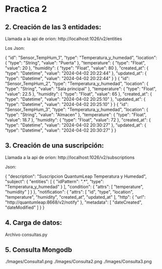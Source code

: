 # Practica 2

##  2. Creación de las 3 entidades:

Llamada a la api de orion: http://localhost:1026/v2/entities

Los Json:

{
    "id": "Sensor_TempHum_1",
    "type": "Temperatura_y_humedad",
    "location": { "type": "String", "value": "Puerta" },
    "temperature": { "type": "Float", "value": 20 },
    "humidity": { "type": "Float", "value": 80 },
    "created_at": { "type": "Datetime", "value": "2024-04-02 20:22:44" },
    "updated_at": { "type": "Datetime", "value": "2024-04-02 20:22:44" }
}
{
    "id": "Sensor_TempHum_2",
    "type": "Temperatura_y_humedad",
    "location": { "type": "String", "value": "Sala principal" },
    "temperature": { "type": "Float", "value": 22.5 },
    "humidity": { "type": "Float", "value": 65 },
    "created_at": { "type": "Datetime", "value": "2024-04-02 20:25:10" },
    "updated_at": { "type": "Datetime", "value": "2024-04-02 20:25:10" }
}
{
    "id": "Sensor_TempHum_3",
    "type": "Temperatura_y_humedad",
    "location": { "type": "String", "value": "Almacen" },
    "temperature": { "type": "Float", "value": 18.7 },
    "humidity": { "type": "Float", "value": 72 },
    "created_at": { "type": "Datetime", "value": "2024-04-02 20:30:27" },
    "updated_at": { "type": "Datetime", "value": "2024-04-02 20:30:27" }
}

## 3. Creación de una suscripción:

Llamada a la api de orion: http://localhost:1026/v2/subscriptions

Json:

{
    "description": "Suscripcion QuantumLeap Temperatura y Humedad",
    "subject": {
        "entities": [
            {
                "idPattern": ".*",
                "type": "Temperatura_y_humedad"
            }
        ],
        "condition": {
            "attrs": [
                "temperature",
                "humidity"
            ]
        }
    },
    "notification": {
        "attrs": [
            "id",
            "type",
            "location",
            "temperature",
            "humidity",
            "created_at",
            "updated_at"
        ],
        "http": {
            "url": "http://quantumleap:8668/v2/notify"
        },
        "metadata": [
            "dateCreated",
            "dateModified"
        ]
    }
}

## 4. Carga de datos:

Archivo consultas.py

## 5. Consulta Mongodb

./Images/Consulta1.png
./Images/Consulta2.png
./Images/Consulta3.png